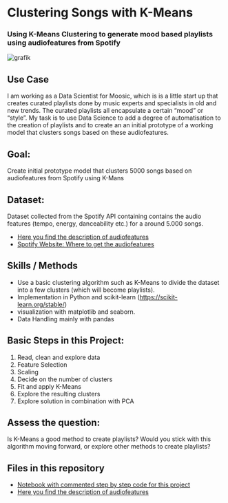 # Clustering Songs with K-Means
### Using K-Means Clustering to generate mood based playlists using audiofeatures from Spotify

![grafik](https://user-images.githubusercontent.com/100354393/205442973-f13c947c-b7f3-4038-a7ed-480e808f90fb.png)


## Use Case
I am working as a Data Scientist for Moosic, which is is a little start up that creates curated playlists done by music experts and specialists in old and new trends. 
The curated playlists all encapsulate a certain “mood” or “style”. My task is to use Data Science to add a degree of automatisation to the creation of playlists and to create an an initial prototype of a working model that clusters songs based on these audiofeatures.

## Goal: 
Create initial prototype model that clusters 5000 songs based on audiofeatures from Spotify using K-Mans

## Dataset: 
Dataset collected from the Spotify API containing contains the audio features (tempo, energy, danceability etc.) for a around 5.000 songs.
- [Here you find the description of audiofeatures](../main/audiofeatures_description.pdf)
- [Spotify Website: Where to get the audiofeatures](https://developer.spotify.com/discover/)

## Skills / Methods
- Use a basic clustering algorithm such as K-Means to divide the dataset into a few clusters (which will become playlists). 
- Implementation in Python and scikit-learn (https://scikit-learn.org/stable/)
- visualization with matplotlib and seaborn. 
- Data Handling mainly with pandas

## Basic Steps in this Project: 
1. Read, clean and explore data
2. Feature Selection
3. Scaling 
4. Decide on the number of clusters
5. Fit and apply K-Means
6. Explore the resulting clusters
7. Explore solution in combination with PCA 

## Assess the question: 
Is K-Means a good method to create playlists? Would you stick with this algorithm moving forward, or explore other methods to create playlists?

## Files in this repository
- [Notebook with commented step by step code for this project](../main/K_Means_Playlist_5000_songs_for_GitHub.ipynb)
- [Here you find the description of audiofeatures](../main/audiofeatures_description.pdf)
